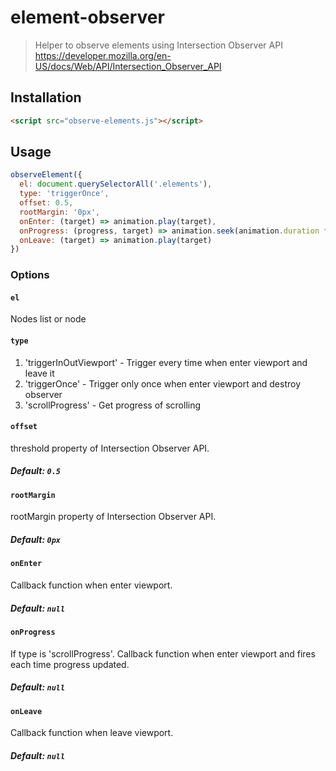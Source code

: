 # element-observer
> Helper to observe elements using Intersection Observer API https://developer.mozilla.org/en-US/docs/Web/API/Intersection_Observer_API

## Installation
```html
<script src="observe-elements.js"></script>
```

## Usage
```js
observeElement({
  el: document.querySelectorAll('.elements'),
  type: 'triggerOnce',
  offset: 0.5,
  rootMargin: '0px',
  onEnter: (target) => animation.play(target),
  onProgress: (progress, target) => animation.seek(animation.duration * progress),// if type 'scrollProgress'
  onLeave: (target) => animation.play(target)
})
```

### Options
#### `el`
Nodes list or node

#### `type`
1. 'triggerInOutViewport' - Trigger every time when enter viewport and leave it
2. 'triggerOnce' - Trigger only once when enter viewport and destroy observer
3. 'scrollProgress' - Get progress of scrolling

#### `offset`
threshold property of Intersection Observer API.
##### Default: `0.5`

#### `rootMargin`
rootMargin property of Intersection Observer API.
##### Default: `0px`

#### `onEnter`
Callback function when enter viewport.
##### Default: `null`

#### `onProgress`
If type is 'scrollProgress'. Callback function when enter viewport and fires each time progress updated.
##### Default: `null`

#### `onLeave`
Callback function when leave viewport.
##### Default: `null`